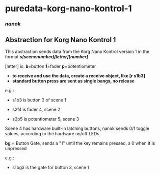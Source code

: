 # puredata-korg-nano-kontrol-1
### _nanok_

## Abstraction for Korg Nano Kontrol 1


This abstraction sends data from the Korg Nano Kontrol version 1 in the format **_s(scenenumber)[letter][number]_**

[letter] is: **b**=button **f**=fader **p**=potentiometer

* **to receive and use the data, create a receive object, like [r s1b3]**
* **standard button press are sent as single bangs, no release**

e.g.:

- s1b3 is button 3 of scene 1

- s2f4 is fader 4, scene 2

- s3p5 is potentiometer 5, scene 3

Scene 4 has hardware built-in latching buttons, nanok sends 0/1 toggle values, according to the hardware on/off LEDs

**bg** = Button Gate, sends a "1" until the key remains pressed, a 0 when it´is unpressed

e.g.:

- s1bg3 is the gate for button 3, scene 1
